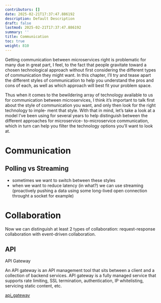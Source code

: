 ```yaml
---
contributors: []
date: 2025-02-21T17:37:47.886192
description: Default Description
draft: false
lastmod: 2025-02-21T17:37:47.886192
summary: ''
title: Communication
toc: true
weight: 810
---
```


Getting communication between microservices right is problematic for many due in great part, I feel, to the fact that people gravitate toward a chosen technological approach without first considering the different types of communication they might want. In this chapter, I’ll try and tease apart the different styles of communication to help you understand the pros and cons of each, as well as which approach will best fit your problem space.

Thus when it comes to the bewildering array of technology available to us for communication between microservices, I think it’s important to talk first about the style of communication you want, and only then look for the right technology to imple‐ ment that style. With that in mind, let’s take a look at a model I’ve been using for several years to help distinguish between the different approaches for microservice- to-microservice communication, which in turn can help you filter the technology options you’ll want to look at.

# Communication

## Polling vs Streaming

* sometimes we want to switch between these styles
* when we want to reduce latency (in what?) we can use streaming (proactively pushing a data using some long-lived open connection throught a socket for example)

# Collaboration

Now we can distinguish at least 2 types of collaboration: request-response collaboration with event-driven collaboration.

## API

API Gateway

An API gateway is an API management tool that sits between a client and a collection of backend services. API gateway is a fully managed service that supports rate limiting, SSL termination, authentication, IP whitelisting, servicing static content, etc.

[api_gateway](../elements/api_gateway.md)

